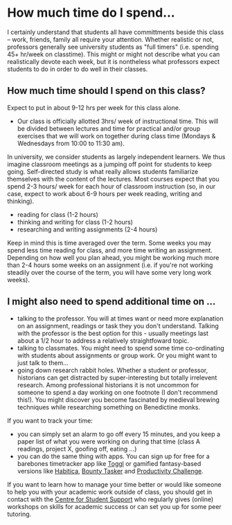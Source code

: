 # How much time do I spend...

I certainly understand that students all have committments beside this class – work, friends, family all require your attention. Whether realistic or not, professors generally see university students as "full timers" (i.e. spending 45+ hr/week on classtime). This might or might not describe what you can realistically devote each week, but it is nontheless what professors expect students to do in order to do well in their classes.

## How much time should I spend on this class? <a href="#how-much-time-should-i-spend-on-this-class" id="how-much-time-should-i-spend-on-this-class"></a>

Expect to put in about 9-12 hrs per week for this class alone.

* Our class is officially allotted 3hrs/ week of instructional time. This will be divided between lectures and time for practical and/or group exercises that we will work on together during class time (Mondays & Wednesdays from 10:00 to 11:30 am).

In university, we consider students as largely independent learners. We thus imagine classroom meetings as a jumping off point for students to keep going. Self-directed study is what really allows students familiarize themselves with the content of the lectures. Most courses expect that you spend 2-3 hours/ week for each hour of classroom instruction (so, in our case, expect to work about 6-9 hours per week reading, writing and thinking).

* reading for class (1-2 hours)
* thinking and writing for class (1-2 hours)
* researching and writing assignments (2-4 hours)

Keep in mind this is time averaged over the term. Some weeks you may spend less time reading for class, and more time writing an assignment. Depending on how well you plan ahead, you might be working much more than 2-4 hours some weeks on an assignment (i.e. if you're not working steadily over the course of the term, you will have some very long work weeks).

## I might also need to spend additional time on ... <a href="#i-might-also-need-to-spend-additional-time-on" id="i-might-also-need-to-spend-additional-time-on"></a>

* talking to the professor. You will at times want or need more explanation on an assignment, readings or task they you don't understand. Talking with the professor is the best option for this - usually meetings last about a 1/2 hour to address a relatively straightfoward topic.
* talking to classmates. You might need to spend some time co-ordinating with students about assignments or group work. Or you might want to just talk to them...
* going down research rabbit holes. Whether a student or professor, historians can get distracted by super-interesting but totally irrelevent research. Among professional historians it is not uncommon for someone to spend a day working on one footnote (I don't recommend this!). You might discover you become fascinated by medieval brewing techniques while researching something on Benedictine monks.

If you want to track your time:

* you can simply set an alarm to go off every 15 minutes, and you keep a paper list of what you were working on during that time (class A readings, project X, goofing off, eating ...)
* you can do the same thing with apps. You can sign up for free for a barebones timetracker app like [Toggl](https://www.toggl.com/) or gamified fantasy-based versions like [Habitica](https://habitica.com/static/home), [Bounty Tasker](https://apps.apple.com/us/app/bounty-tasker-gamify-your-tasks-and-to-do-list/id1229566216?ls=1) and [Productivity Challenge](https://apps.apple.com/us/app/productivity-challenge-timer/id1117766356).

If you want to learn how to manage your time better or would like someone to help you with your academic work outside of class, you should get in contact with the [Centre for Student Support](https://carleton.ca/csas/) who regularly gives (online) workshops on skills for academic success or can set you up for some peer tutoring.
